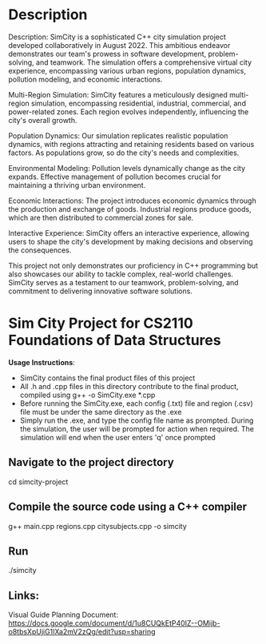 # Description 

Description:
SimCity is a sophisticated C++ city simulation project developed collaboratively in August 2022. This ambitious endeavor demonstrates our team's prowess in software development, problem-solving, and teamwork. The simulation offers a comprehensive virtual city experience, encompassing various urban regions, population dynamics, pollution modeling, and economic interactions.

Multi-Region Simulation: SimCity features a meticulously designed multi-region simulation, encompassing residential, industrial, commercial, and power-related zones. Each region evolves independently, influencing the city's overall growth.

Population Dynamics: Our simulation replicates realistic population dynamics, with regions attracting and retaining residents based on various factors. As populations grow, so do the city's needs and complexities.

Environmental Modeling: Pollution levels dynamically change as the city expands. Effective management of pollution becomes crucial for maintaining a thriving urban environment.

Economic Interactions: The project introduces economic dynamics through the production and exchange of goods. Industrial regions produce goods, which are then distributed to commercial zones for sale.

Interactive Experience: SimCity offers an interactive experience, allowing users to shape the city's development by making decisions and observing the consequences.

This project not only demonstrates our proficiency in C++ programming but also showcases our ability to tackle complex, real-world challenges. SimCity serves as a testament to our teamwork, problem-solving, and commitment to delivering innovative software solutions.


# Sim City Project for CS2110 Foundations of Data Structures



**Usage Instructions**:
- SimCity contains the final product files of this project
- All .h and .cpp files in this directory contribute to the final product, compiled using g++ -o SimCity.exe *.cpp
- Before running the SimCity.exe, each config (.txt) file and region (.csv) file must be under the same directory as the .exe
- Simply run the .exe, and type the config file name as prompted. During the simulation, the user will be prompted for action when required. The simulation will end when the user enters 'q' once prompted


## Navigate to the project directory
cd simcity-project

## Compile the source code using a C++ compiler

g++ main.cpp regions.cpp citysubjects.cpp -o simcity

## Run 
./simcity



## Links:
Visual Guide Planning Document: https://docs.google.com/document/d/1u8CUQkEtP40IZ--OMijb-o8tbsXpUjiG1IXa2mV2zQg/edit?usp=sharing
